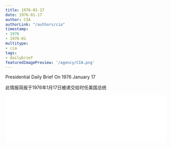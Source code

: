 ```yaml
---
title: 1976-01-17
date: 1976-01-17
author: CIA 
authorLink: "/authors/cia"
timestamp: 
- 1976
- 1976-01
multitype: 
- cia
tags: 
- dailybrief
featuredImagePreview: '/agency/CIA.png'
---
```



Presidential Daily Brief On 1976 January 17

此情报简报于1976年1月17日被递交给时任美国总统

<!--more-->





<div id="over" style="width:100%; overflow:hidden"> <iframe id="sFrame" name="sFrame" frameborder="no" border="0"  allowfullscreen marginwidth="0" scrolling="no" src = " /CIA/1976-01-17.html "  style = " position:absulute; width: 806px; top: 300;" > </iframe> </div>